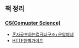 ## 책 정리

### [CS(Comupter Science)](Books/CS관련/)

- [혼자공부하는컴퓨터구조+운영체제](<Books/CS관련/혼자공부하는컴퓨터구조+운영체제>)
- [HTTP완벽가이드](<Books/CS관련/HTTP완벽가이드>)
